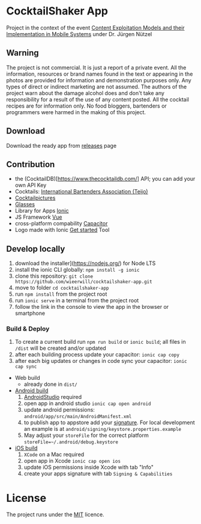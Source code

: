 # CocktailShaker App
Project in the context of the event [Content Exploitation Models and their Implementation in Mobile Systems](https://www.tu-ilmenau.de/modultafeln/Informatik/Bachelor/2013/fach/13137/) under Dr. Jürgen Nützel

## Warning
The project is not commercial. It is just a report of a private event. All the information, resources or brand names found in the text or appearing in the photos are provided for information and demonstration purposes only. Any types of direct or indirect marketing are not assumed.
The authors of the project warn about the damage alcohol does and don't take any responsibility for a result of the use of any content posted.
All the cocktail recipes are for information only.
No food bloggers, bartenders or programmers were harmed in the making of this project.

## Download
Download the ready app from [releases](/releases) page

## Contribution
- the (CocktailDB)[https://www.thecocktaildb.com/] API; you can add your own API Key
- Cocktails: [International Bartenders Association (Teijo)](https://github.com/teijo/iba-cocktails)
- [Cocktailpictures](https://github.com/alfg/opendrinks) 
- [Glasses](https://github.com/mikeyhogarth/cocktails)
- Library for Apps [Ionic](https://github.com/ionic-team/ionic) 
- JS Framework [Vue](https://github.com/vuejs/vue) 
- cross-platform compability [Capacitor](https://github.com/ionic-team/capacitor) 
- Logo made with Ionic [Get started](https://ionicframework.com/start#basics) Tool

## Develop locally
1. download the installer](https://nodejs.org/) for Node LTS
2. install the ionic CLI globally: `npm install -g ionic`
3. clone this repository: `git clone https://github.com/wieerwill/cocktailshaker-app.git`
4. move to folder `cd cocktailshaker-app`
5. run `npm install` from the project root
6. run `ionic serve` in a terminal from the project root
7. follow the link in the console to view the app in the browser or smartphone

### Build & Deploy
1. To create a current build run `npm run build` or `ionic build`; all files in `/dist` will be created and/or updated
2. after each building process update your capacitor: `ionic cap copy`
3. after each big updates or changes in code sync your capacitor: `ionic cap sync`

- Web build
  - already done in `dist/`
- [Android build](https://ionicframework.com/docs/developing/android)
  1. [AndroidStudio](https://developer.android.com/studio/) required
  2. open app in android studio `ionic cap open android`
  3. update android permissions: `android/app/src/main/AndroidManifest.xml`
  4. to publish app to appstore add your [signature](https://developer.android.com/studio/publish/app-signing). For local development an example is at `android/signing/keystore.properties.example`
  5. May adjust your `storeFile` for the correct platform `storeFile=~/.android/debug.keystore`
- [iOS build](https://ionicframework.com/docs/developing/ios)
  1. `XCode` on a Mac required
  2. open app in Xcode `ionic cap open ios`
  3. update iOS permissions inside Xcode with tab "Info"
  4. create your apps signature with tab  `Signing & Capabilities`

# License
The project runs under the [MIT](./LICENSE) licence.